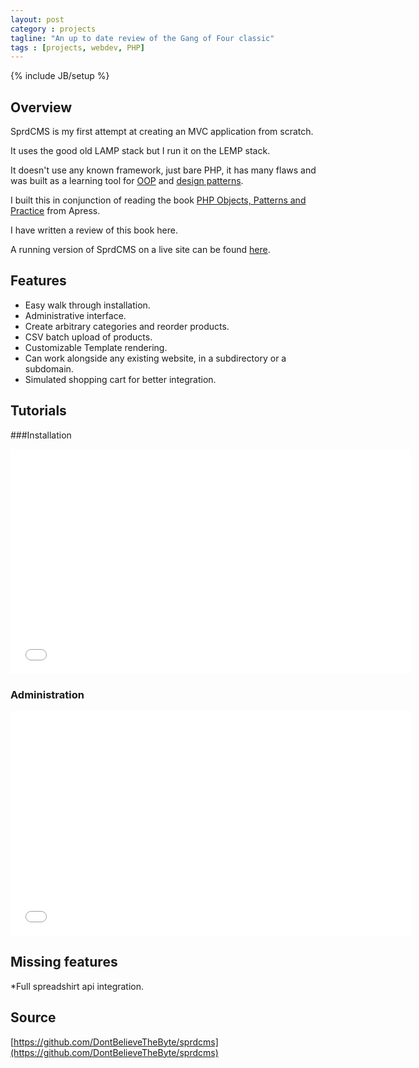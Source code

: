 ```yaml
---
layout: post
category : projects
tagline: "An up to date review of the Gang of Four classic"
tags : [projects, webdev, PHP]
---
```

{% include JB/setup %}

## Overview
SprdCMS is my first attempt at creating an MVC application from scratch.

It uses the good old LAMP stack but I run it on the LEMP stack.

It doesn't use any known framework, just bare PHP, it has many flaws and was built
as a learning tool for [OOP](http://en.wikipedia.org/wiki/Object-oriented_programming)
 and [design patterns](http://en.wikipedia.org/wiki/Software_design_pattern).

I built this in conjunction of reading the book [PHP Objects, Patterns and Practice]() from Apress.

I have written a review of this book here.

A running version of SprdCMS on a live site can be found [here](http://edgclusif.com).

## Features

* Easy walk through installation.
* Administrative interface.
* Create arbitrary categories and reorder products.
* CSV batch upload of products.
* Customizable Template rendering.
* Can work alongside any existing website, in a subdirectory or a subdomain.
* Simulated shopping cart for better integration.

## Tutorials

###Installation

<iframe width="640" height="360" src="//www.youtube.com/embed/Y8ReipwQF4s?rel=0" frameborder="0" allowfullscreen></iframe>

### Administration

<iframe width="640" height="360" src="//www.youtube.com/embed/WXxcvZjaboE?rel=0" frameborder="0" allowfullscreen></iframe>



## Missing features

*Full spreadshirt api integration.

## Source
[https://github.com/DontBelieveTheByte/sprdcms](https://github.com/DontBelieveTheByte/sprdcms)